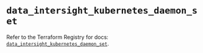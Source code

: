 # `data_intersight_kubernetes_daemon_set`

Refer to the Terraform Registry for docs: [`data_intersight_kubernetes_daemon_set`](https://registry.terraform.io/providers/ciscodevnet/intersight/1.0.71/docs/data-sources/kubernetes_daemon_set).
